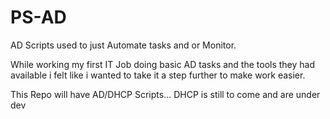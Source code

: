 # PS-AD
AD Scripts used to just Automate tasks and or Monitor.

While working my first IT Job doing basic AD tasks and the tools they had available i felt like i wanted to take it a step further
to make work easier.

This Repo will have AD/DHCP Scripts... DHCP is still to come and are under dev


